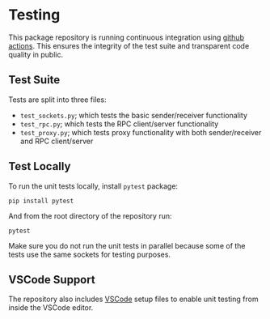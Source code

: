 
# Testing

This package repository is running continuous integration using
[github actions](https://github.com/brgirgis/pyzmqrpc3/actions).
This ensures the integrity of the test suite and transparent code quality in
public.

## Test Suite

Tests are split into three files:

- `test_sockets.py`; which tests the basic sender/receiver functionality
- `test_rpc.py`; which tests the RPC client/server functionality
- `test_proxy.py`; which tests proxy functionality with both sender/receiver
and RPC client/server

## Test Locally

To run the unit tests locally, install `pytest` package:

    pip install pytest

And from the root directory of the repository run:

    pytest

Make sure you do not run the unit tests in parallel because some of the tests
use the same sockets for testing purposes.

## VSCode Support

The repository also includes [VSCode](https://code.visualstudio.com/)
setup files to enable unit testing from inside the VSCode editor.
